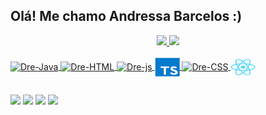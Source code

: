 ## Olá! Me chamo Andressa Barcelos :)

<div align="center">
  <a href="https://github.com/drebarcelos">
  <img height="180em" src="https://github-readme-stats.vercel.app/api?username=drebarcelos&show_icons=true&theme=tokyonight&include_all_commits=true&count_private=true"/>
  <img height="180em" src="https://github-readme-stats.vercel.app/api/top-langs/?username=drebarcelos&layout=compact&langs_count=7&theme=tokyonight"/>
</div>
  
 <div style="display: inline_block"><br>
   <img align="center" alt="Dre-Java" height="25" width="60" src="https://img.shields.io/badge/Java-ED8B00?style=for-the-badge&logo=java&logoColor=white">
   <img align="center" alt="Dre-HTML" height="25" width="60" src="https://img.shields.io/badge/HTML5-E34F26?style=for-the-badge&logo=html5&logoColor=white">
   <img align="center" alt="Dre-js" height="25" width="60" src="https://img.shields.io/badge/CSS-239120?&style=for-the-badge&logo=css3&logoColor=white">
   <img align="center" alt="Dre-Ts" height="30" width="40" src="https://raw.githubusercontent.com/devicons/devicon/master/icons/typescript/typescript-plain.svg">
   <img align="center" alt="Dre-CSS" height="25" width="60" src="https://img.shields.io/badge/JavaScript-F7DF1E?style=for-the-badge&logo=javascript&logoColor=black">
   <img align="center" alt="Dre-React" height="30" width="40" src="https://raw.githubusercontent.com/devicons/devicon/master/icons/react/react-original.svg">
 </div>

  ##
  
  <div>
    <a href = "mailto:andressa.barcelos26@gmail.com"><img src="https://img.shields.io/badge/-Gmail-%23333?style=for-the-badge&logo=gmail&logoColor=white" target="_blank"></a>
    <a href="https://www.linkedin.com/in/andressa-barcelos-1a4860203/" target="_blank"><img src="https://img.shields.io/badge/-LinkedIn-%230077B5?style=for-the-badge&logo=linkedin&logoColor=white" target="_blank"></a>
    <a href="https://instagram.com/drebarcelos" target="_blank"><img src="https://img.shields.io/badge/-Instagram-%23E4405F?style=for-the-badge&logo=instagram&logoColor=white" target="_blank"></a>
    <a href="https://twitter.com/drebarcelos_" target="_blank"><img src="https://img.shields.io/badge/Twitter-1DA1F2?style=for-the-badge&logo=twitter&logoColor=white" target="_blank"></a>
  </div>
